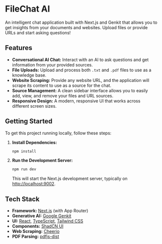 # FileChat AI

An intelligent chat application built with Next.js and Genkit that allows you to get insights from your documents and websites. Upload files or provide URLs and start asking questions!

## Features

- **Conversational AI Chat:** Interact with an AI to ask questions and get information from your provided sources.
- **File Uploads:** Upload and process both `.txt` and `.pdf` files to use as a knowledge base.
- **Website Scraping:** Provide any website URL, and the application will scrape its content to use as a source for the chat.
- **Source Management:** A clean sidebar interface allows you to easily add, view, and remove your files and URL sources.
- **Responsive Design:** A modern, responsive UI that works across different screen sizes.

## Getting Started

To get this project running locally, follow these steps:

1.  **Install Dependencies:**
    ```bash
    npm install
    ```

2.  **Run the Development Server:**
    ```bash
    npm run dev
    ```

    This will start the Next.js development server, typically on [http://localhost:9002](http://localhost:9002).

## Tech Stack

- **Framework:** [Next.js](https://nextjs.org/) (with App Router)
- **Generative AI:** [Google Genkit](https://firebase.google.com/docs/genkit)
- **UI:** [React](https://react.dev/), [TypeScript](https://www.typescriptlang.org/), [Tailwind CSS](https://tailwindcss.com/)
- **Components:** [ShadCN UI](https://ui.shadcn.com/)
- **Web Scraping:** [Cheerio](https://cheerio.js.org/)
- **PDF Parsing:** [pdfjs-dist](https://mozilla.github.io/pdf.js/)
